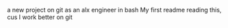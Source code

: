 a new project on git as an alx engineer in bash
My first readme
reading this, cus I work better on git
